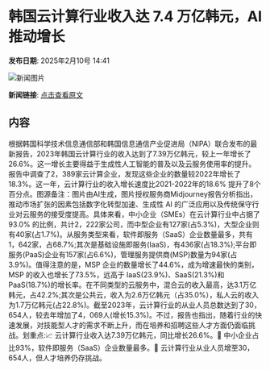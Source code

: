 # 韩国云计算行业收入达 7.4 万亿韩元，AI 推动增长

**发布日期**: 2025年2月10号 14:41

![新闻图片](https://pic.chinaz.com/picmap/202305221413351383_9.jpg)

**新闻链接**: [点击查看原文](https://www.aibase.com/zh/news/15211)

## 内容

根据韩国科学技术信息通信部和韩国信息通信产业促进局（NIPA）联合发布的最新报告，2023年韩国云计算行业的收入达到了7.39万亿韩元，较上一年增长了26.6%。这一增长主要得益于生成性人工智能的普及以及云服务使用率的提升。报告中调查了2，389家云计算企业，发现这些企业的数量较2022年增长了18.3%。这一年，云计算行业的收入增长速度比2021-2022年的18.6% 提升了8个百分点。图源备注：图片由AI生成，图片授权服务商Midjourney报告分析指出，推动市场扩张的因素包括数字化转型加速、生成性 AI 的广泛应用以及传统保守行业对云服务的接受度提高。具体来看，中小企业（SMEs）在云计算行业中占据了93.0% 的比例，共计2，222家公司，而中型企业有127家(占5.3%)，大型企业则有40家(占1.7%)。从服务类型来看，软件即服务（SaaS）企业数量最多，共有1，642家，占68.7%;其次是基础设施即服务(IaaS)，有436家(占18.3%);平台即服务(PaaS)企业有157家(占6.6%)，管理服务提供商(MSP)数量为94家(占3.9%)。值得注意的是，MSP 企业的数量增长了44.6%，成为增速最快的类别，MSP 的收入也增长了73.5%，远高于 IaaS(23.9%)、SaaS(21.3%)和 PaaS(18.7%)的增长率。在不同类型的云服务中，混合云的收入最高，达3.1万亿韩元，占42.2%;其次是公共云，收入为2.6万亿韩元（占35.0%），私人云的收入为1.7万亿韩元(占22.8%)。截至2023年，云计算行业的从业人员总数达到了30，654人，较去年增加了4，069人(增长15.3%)。不过，报告也指出，随着行业的快速发展，对技能型人才的需求不断上升，而在培养和招聘这些人才方面仍面临挑战。划重点:📈 云计算行业收入达7.39万亿韩元，同比增长26.6%。💼 中小企业占比93%，软件即服务（SaaS）企业数量最多。👥 云计算行业从业人员增至30，654人，但人才培养仍存挑战。
